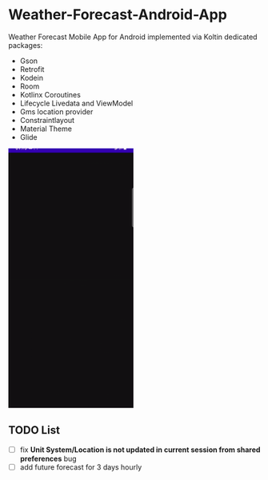 # Weather-Forecast-Android-App

Weather Forecast Mobile App for Android implemented via Koltin dedicated packages:
- Gson
- Retrofit
- Kodein
- Room
- Kotlinx Coroutines
- Lifecycle Livedata and ViewModel
- Gms location provider
- Constraintlayout
- Material Theme
- Glide

![](ezgif.com-gif-maker.gif)

## TODO List
- [ ] fix **Unit System/Location is not updated in current session from shared preferences** bug
- [ ] add future forecast for 3 days hourly
